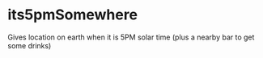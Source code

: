# its5pmSomewhere
Gives location on earth when it is 5PM solar time (plus a nearby bar to get some drinks)
